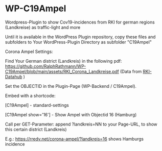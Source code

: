 # WP-C19Ampel

Wordpress-Plugin to show Cov19-incidences from RKI for german regions (Landkreise) as traffic-light and more

Until it is available in the WordPress Plugin repository, copy these files and subfolders to Your WordPress-Plugin Directory as subfolder "C19Ampel"


Corona Ampel Settings:

Find Your German district (Landkreis) in the following pdf:
https://github.com/RalphRathmann/WP-C19Ampel/blob/main/assets/RKI_Corona_Landkreise.pdf
(Data from [RKI-Datahub](https://npgeo-corona-npgeo-de.hub.arcgis.com/datasets/dd4580c810204019a7b8eb3e0b329dd6_0) ) 

Set the OBJECTID in the Plugin-Page (WP-Backend / C19Ampel).

Embed with a shortcode:

[C19Ampel] - standard-settings

[C19Ampel show='16'] - Show Ampel with Objectid 16 (Hamburg)

Call per GET-Parameter: append ?landkreis=NN to your Page-URL, to show this certain district (Landkreis)

E.g.: https://rredv.net/corona-ampel/?landkreis=16 shows Hamburgs incidence


